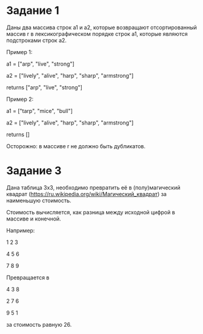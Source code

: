 # Задание 1

Даны два массива строк a1 и a2, которые возвращают отсортированный массив r в лексикографическом порядке строк a1, которые являются подстроками строк a2.

Пример 1:

a1 = ["arp", "live", "strong"]

a2 = ["lively", "alive", "harp", "sharp", "armstrong"]

returns ["arp", "live", "strong"]

Пример 2:

a1 = ["tarp", "mice", "bull"]

a2 = ["lively", "alive", "harp", "sharp", "armstrong"]

returns []

Осторожно: в массиве r не должно быть дубликатов. 

# Задание 3

Дана таблица 3х3, необходимо превратить её в (полу)магический квадрат (https://ru.wikipedia.org/wiki/Магический_квадрат) за наименьшую стоимость.

Стоимость вычисляется, как разница между исходной цифрой в массиве и конечной.

Например:

1 2 3

4 5 6

7 8 9

Превращается в 

4 3 8

2 7 6

9 5 1

за стоимость равную 26.

